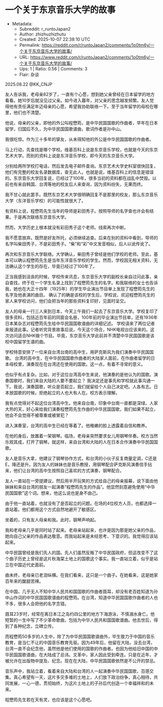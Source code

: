 # 一个关于东京音乐大学的故事

- Metadata:
  - Subreddit: r_runtoJapan2
  - Author: zhizhuzhizhutu
  - Created: 2025-10-07 22:38:10 UTC
  - Permalink: https://reddit.com/r/runtoJapan2/comments/1o0tm6y/一个关于东京音乐大学的故事/
  - URL: https://www.reddit.com/r/runtoJapan2/comments/1o0tm6y/一个关于东京音乐大学的故事/
  - Ups: 1 | Ratio: 0.56 | Comments: 3
  - Flair: 杂谈


2025.08.22 @KK_CNJP

友人告诉我，老母亲82岁了，一直有个心愿，想到她父亲曾经在日本留学的地方看看。她10岁后就没见过父亲。如今进入暮年，对父亲的思念越发频繁。友人觉得他有责任满足年迈母亲的心愿，希望我协助联络一下。至于当年留学的母校在哪里，他们也不清楚。

他说，母亲的父亲，即他的外公叫程懋筠，是中华民国国歌的作曲者，早年在日本留学，归国后不久，为中华民国国歌谱曲，歌词作者是孙中山。

我很吃惊。作为三十多年的挚友，从未得知他的外公是中华民国国歌的作曲者。

马上行动，先查找是哪个学校。维基百科上说是东京音乐学校，也就是今天的东京艺术大学。而别的资料上说是东洋音乐学校，即今天的东京音乐大学。

分别给两所学校打电话，然后发去电子邮件查询。东京艺术大学史料室很快回复，他们有完整的校友名录数据库，查无此人。也就是说，维基百科上的信息是错误的。东京音乐大学回复说，已经过了100年，很多当初的资料都在战乱中焚毁。以前也有来自韩国、台湾等地的校友后人来查询，因为资料纷失，无果而终。

我不甘心就此罢手。既然东京艺术大学很明确回复不是那里的校友，那么东京音乐大学（东洋音乐学校）的可能性就很大了。

有资料上说，程懋筠先生当年的导师是彩田秀子。按照导师的名字查也许会有结果。于是再次联络东京音乐大学。

然而，大学历史上根本就没有彩田秀子这个老师。线索再次中断。

我不愿意放弃。既然是好友所托，必须继续追查。后来在别的资料中看到，导师的名字叫柴田秀子，不是彩田秀子。“柴”和“彩”中文发音相似，后人以讹传讹了。

再次和东京音乐大学联络。大学确认，柴田秀子曾经是他们学校的老师。至此，基本可以确认程懋筠先生是当年东洋音乐学校的学生。然而，学校因无相关资料，无法确认这个学生的存在，毕竟已经过了100年了。

正当我感到沮丧的时候，学校传来讯息，东京音乐大学的副校长亲自过问此事，亲自查找，终于在一个学生名录上找到了程懋筠先生的名字。和我联络的女士也告诉我，她也在大正十四年（1925年）的学生毕业演出节目单上发现了程懋筠先生的名字及他表演的曲目。
确认了的确是该校的学生后，学校说，欢迎程懋筠先生的家人来学校访问，他们会把当年的那些资料复印好，见面时呈交。

友人的母亲一行三人来到日本，今天上午我们一起去了东京音乐大学。学校复印了很多资料，包括近百年前的同窗会名册，100年前的毕业演出节目单，还有1936年日本某杂志对程懋筠先生给中华民国国歌谱曲的详细记述。
学校请来了两位记者来报道此事。记者听完背景故事后说，今天这个场合，NHK电视台应该来的。这次访问适合NHK做个节目。毕竟，东京音乐大学此前并不清楚中华民国国歌是该校中国留学生谱的曲。

学校特意安排了一位来自台湾台南的高中生，用萨克斯风为我们演奏中华民国国歌。
台湾的高中生，在中华民国国歌作曲者的大陆家人面前，在作曲者留学的日本母校里，演奏现在在台湾还在使用的国歌。这一点，有着不寻常的意义。

也似乎有点复杂。比如，对于这位台湾高中生来说，他演奏的是他认为的国歌。演奏国歌时，我们来自大陆的人要不要起立？
我决定还是事先和学校就此事沟通一下。我说，演奏国歌，听众是否起立，我们就留给个人自己决定吧。人各有志。日本放国歌的时候，拒绝起立的人也大有人在。校方表示理解。

我有点觉得对不起这位台湾高中生。他来自台南，印象中台南一直都是深绿。人家大热的天，好心来给我们演奏程懋筠先生作曲的中华民国国歌，我们如果不起立，他会不会觉得不被尊重或被冒犯？

进入演奏室，台湾的高中生已经在等着了。他稚嫩的脸上透露着自信和教养。

在他的身后，放置着一架钢琴。临场，老母亲突然要求女儿用钢琴伴奏。校方当然乐观其成，打开了钢琴。就这样，来自台湾和大陆的人在日本合作演奏中华民国国歌。

友人是音乐大拿，他建议了钢琴协作方式，和台湾的小伙子反复商量定调，C还是E，降还是升。因为友人的妹妹也是音乐教授，用钢琴配合萨克斯风演奏信手拈来，他们让台湾的高中生按照自己喜欢的方式演奏，钢琴配合。

友人一直站在一旁提建议，然后用半开玩笑的方式给自己的母亲报幕，说下面由他妹妹和来自台湾的朋友一起演奏“程懋筠先生的作品”。他显然刻意避免使用“中华民国国歌”这个词。想来，他这么说也是身不由己。

由于他一直站着，也就没有了是否起立的问题。在场的4位校方人员，也都选择一直站着。他们都用这个方式自然地避开了敏感区。

坐着的，只有友人母亲和我。此时，钢琴声响起。

我和老母亲几乎是同时站了起来。老母亲站起来，也许是因为那是她父亲的作品，她向自己父亲的作品表达敬意。而我站起来是未经思考、下意识的。我觉得应该站起来。

中华民国曾经是我们先人的国。先人们虽然反叛了中华民国政府，但这改变不了这个曲子历史上曾经是这片秋海棠土地上的国歌这个事实。我一直站立着，似乎是站立在中国近代史面前。

曲未终，老母亲已老泪纵横。在我们看来，这只是一个曲子。在她看来，这是她家百年来的酸甜苦辣。

在中国，几乎无人不知中华人民共和国国歌的作曲者聂耳，却没有老百姓知道为孙中山作词的中华民国国歌谱曲的程懋筠。在台湾，知道中华民国国歌作曲者的人也不多，很多人会把他的名字念错。

聂耳23岁时，经常在离日本江之岛约四公里的地方下海游泳，不慎溺水身亡。他短暂的一生中写了不少革命歌曲，包括为中华人民共和国国歌谱曲。他去世后，得到了各种纪念，立碑立传。

而程懋筠50多岁的人生中，除了为中华民国国歌谱曲外，毕生致力于中国的音乐教育，是当仁不让的中国音乐教育先驱。因为49年后，他留在大陆，没去台湾，台湾一直不会纪念他，虽然他是他们使用的国歌的作曲者。也因为他给旧中国的中华民国国歌谱曲，在大陆成了忌讳。文革中，家人因此受到牵连。只是在近年，才被允许在出版物中提及、纪念。现在在大陆，中华民国国歌依然是不公开的禁忌。

音乐声中，我站立着，看着来自大陆和台湾的人一起演奏中华民国国歌，百感交集。真心希望有一天，这片多灾多难的土地上，人们放下政治纷争，真心相待，共同发展，一心一德，贯彻始终，为这片土地上的子孙后代创造一个幸福祥和的未来。

程懋筠先生若在天有灵，也应该是这个心愿吧。

